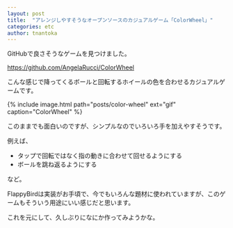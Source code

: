```yaml
---
layout: post
title:  "アレンジしやすそうなオープンソースのカジュアルゲーム「ColorWheel」"
categories: etc
author: tnantoka
---
```


GitHubで良さそうなゲームを見つけました。

<https://github.com/AngelaRucci/ColorWheel>

こんな感じで降ってくるボールと回転するホイールの色を合わせるカジュアルゲームです。

{% include image.html path="posts/color-wheel" ext="gif" caption="ColorWheel" %}

このままでも面白いのですが、シンプルなのでいろいろ手を加えやすそうです。

例えば、

- タップで回転ではなく指の動きに合わせて回せるようにする
- ボールを跳ね返るようにする

など。

FlappyBirdは実装がお手頃で、今でもいろんな題材に使われていますが、このゲームもそういう用途にいい感じだと思います。

これを元にして、久しぶりになにか作ってみようかな。
